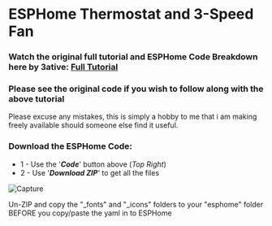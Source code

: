 # ESPHome Thermostat and 3-Speed Fan

### Watch the original full tutorial and ESPHome Code Breakdown here by 3ative: [Full Tutorial](https://youtu.be/ru6N80en3uo)

### Please see the original code if you wish to follow along with the above tutorial

Please excuse any mistakes, this is simply a hobby to me that i am making freely available should someone else find it useful.

### Download the ESPHome Code:
* 1 - Use the '***Code***' button above (_Top Right_)
* 2 - Use '***Download ZIP**'* to get all the files

![Capture](https://user-images.githubusercontent.com/51385971/188827073-031569de-bf1c-4451-bbc8-c2790b6c0be2.JPG)

Un-ZIP and copy the "_fonts" and "_icons" folders to your "esphome" folder BEFORE you copy/paste the yaml in to ESPHome
